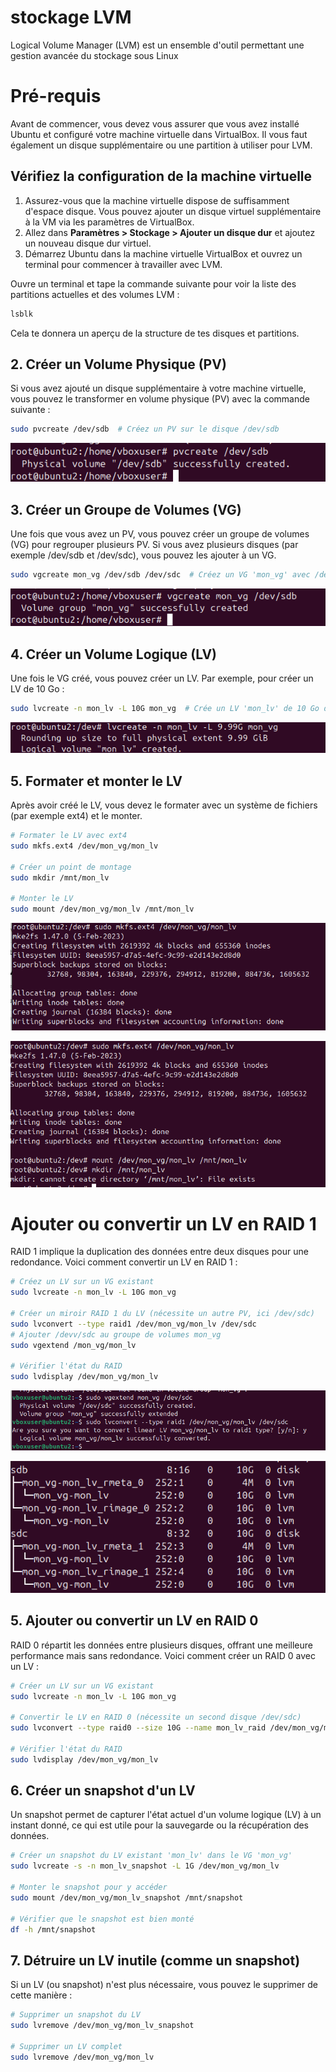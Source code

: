 # stockage LVM
Logical Volume Manager (LVM) est un ensemble d'outil permettant une gestion avancée du stockage sous Linux

# Pré-requis

Avant de commencer, vous devez vous assurer que vous avez installé Ubuntu et configuré votre machine virtuelle dans VirtualBox. Il vous faut également un disque supplémentaire ou une partition à utiliser pour LVM.

## Vérifiez la configuration de la machine virtuelle

1. Assurez-vous que la machine virtuelle dispose de suffisamment d'espace disque. Vous pouvez ajouter un disque virtuel supplémentaire à la VM via les paramètres de VirtualBox.
2. Allez dans **Paramètres > Stockage > Ajouter un disque dur** et ajoutez un nouveau disque dur virtuel.
3. Démarrez Ubuntu dans la machine virtuelle VirtualBox et ouvrez un terminal pour commencer à travailler avec LVM.


Ouvre un terminal et tape la commande suivante pour voir la liste des partitions actuelles et des volumes LVM :

```bash
lsblk
```
Cela te donnera un aperçu de la structure de tes disques et partitions.

## 2. Créer un Volume Physique (PV)

Si vous avez ajouté un disque supplémentaire à votre machine virtuelle, vous pouvez le transformer en volume physique (PV) avec la commande suivante :

```bash
sudo pvcreate /dev/sdb  # Créez un PV sur le disque /dev/sdb
```
![PV](https://github.com/KAOUTARBAH/Stockage/blob/main/ImgLVM/PV.png)

## 3. Créer un Groupe de Volumes (VG)

Une fois que vous avez un PV, vous pouvez créer un groupe de volumes (VG) pour regrouper plusieurs PV. Si vous avez plusieurs disques (par exemple /dev/sdb et /dev/sdc), vous pouvez les ajouter à un VG.

```bash
sudo vgcreate mon_vg /dev/sdb /dev/sdc  # Créez un VG 'mon_vg' avec /dev/sdb et /dev/sdc
```
![VG](https://github.com/KAOUTARBAH/Stockage/blob/main/ImgLVM/VG.png)

## 4. Créer un Volume Logique (LV)

Une fois le VG créé, vous pouvez créer un LV. Par exemple, pour créer un LV de 10 Go :

```bash
sudo lvcreate -n mon_lv -L 10G mon_vg  # Crée un LV 'mon_lv' de 10 Go dans 'mon_vg'
```
![LV](https://github.com/KAOUTARBAH/Stockage/blob/main/ImgLVM/LV.png)

## 5. Formater et monter le LV

Après avoir créé le LV, vous devez le formater avec un système de fichiers (par exemple ext4) et le monter.

```bash
# Formater le LV avec ext4
sudo mkfs.ext4 /dev/mon_vg/mon_lv

# Créer un point de montage
sudo mkdir /mnt/mon_lv

# Monter le LV
sudo mount /dev/mon_vg/mon_lv /mnt/mon_lv
```
![Formatage](https://github.com/KAOUTARBAH/Stockage/blob/main/ImgLVM/Formatage.png)

![mont](https://github.com/KAOUTARBAH/Stockage/blob/main/ImgLVM/mont.png)



# Ajouter ou convertir un LV en RAID 1

RAID 1 implique la duplication des données entre deux disques pour une redondance. Voici comment convertir un LV en RAID 1 :

```bash
# Créez un LV sur un VG existant
sudo lvcreate -n mon_lv -L 10G mon_vg

# Créer un miroir RAID 1 du LV (nécessite un autre PV, ici /dev/sdc)
sudo lvconvert --type raid1 /dev/mon_vg/mon_lv /dev/sdc
# Ajouter /devv/sdc au groupe de volumes mon_vg
sudo vgextend /mon_vg/mon_lv

# Vérifier l'état du RAID
sudo lvdisplay /dev/mon_vg/mon_lv
```

![toRaid](https://github.com/KAOUTARBAH/Stockage/blob/main/ImgLVM/toRaid.png)

![raid1](https://github.com/KAOUTARBAH/Stockage/blob/main/ImgLVM/raid1.png)

## 5. Ajouter ou convertir un LV en RAID 0

RAID 0 répartit les données entre plusieurs disques, offrant une meilleure performance mais sans redondance. Voici comment créer un RAID 0 avec un LV :

```bash
# Créer un LV sur un VG existant
sudo lvcreate -n mon_lv -L 10G mon_vg

# Convertir le LV en RAID 0 (nécessite un second disque /dev/sdc)
sudo lvconvert --type raid0 --size 10G --name mon_lv_raid /dev/mon_vg/mon_lv /dev/sdc

# Vérifier l'état du RAID
sudo lvdisplay /dev/mon_vg/mon_lv
```

## 6. Créer un snapshot d'un LV

Un snapshot permet de capturer l'état actuel d'un volume logique (LV) à un instant donné, ce qui est utile pour la sauvegarde ou la récupération des données.

```bash
# Créer un snapshot du LV existant 'mon_lv' dans le VG 'mon_vg'
sudo lvcreate -s -n mon_lv_snapshot -L 1G /dev/mon_vg/mon_lv

# Monter le snapshot pour y accéder
sudo mount /dev/mon_vg/mon_lv_snapshot /mnt/snapshot

# Vérifier que le snapshot est bien monté
df -h /mnt/snapshot
```
## 7. Détruire un LV inutile (comme un snapshot)

Si un LV (ou snapshot) n'est plus nécessaire, vous pouvez le supprimer de cette manière :

```bash
# Supprimer un snapshot du LV
sudo lvremove /dev/mon_vg/mon_lv_snapshot

# Supprimer un LV complet
sudo lvremove /dev/mon_vg/mon_lv
```